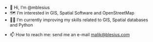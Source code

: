 - 👋 Hi, I’m @mblesius
- 🗺️ I’m interested in GIS, Spatial Software and OpenStreetMap
- 👨‍💻 I’m currently improving my skills related to GIS, Spatial databases and Python
<!---
💞️ I’m looking to collaborate on ...
--->
- 📫 How to reach me: send me an e-mail malik@blesius.com

<!---
mblesius/mblesius is a ✨ special ✨ repository because its `README.md` (this file) appears on your GitHub profile.
You can click the Preview link to take a look at your changes.
--->
